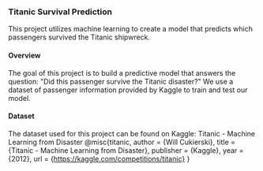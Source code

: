 ### Titanic Survival Prediction
This project utilizes machine learning to create a model that predicts which passengers survived the Titanic shipwreck.

#### Overview
The goal of this project is to build a predictive model that answers the question: "Did this passenger survive the Titanic disaster?" We use a dataset of passenger information provided by Kaggle to train and test our model.

#### Dataset
The dataset used for this project can be found on Kaggle: Titanic - Machine Learning from Disaster
@misc{titanic,
    author = {Will Cukierski},
    title = {Titanic - Machine Learning from Disaster},
    publisher = {Kaggle},
    year = {2012},
    url = {https://kaggle.com/competitions/titanic}
}
